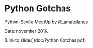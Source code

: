 # Python Gotchas

Python-Sevilla MeetUp by [@_amatellanes](https://twitter.com/_amatellanes)

Date: november 2016.

[Link to slides](doc/Python Gotchas.pdf)
